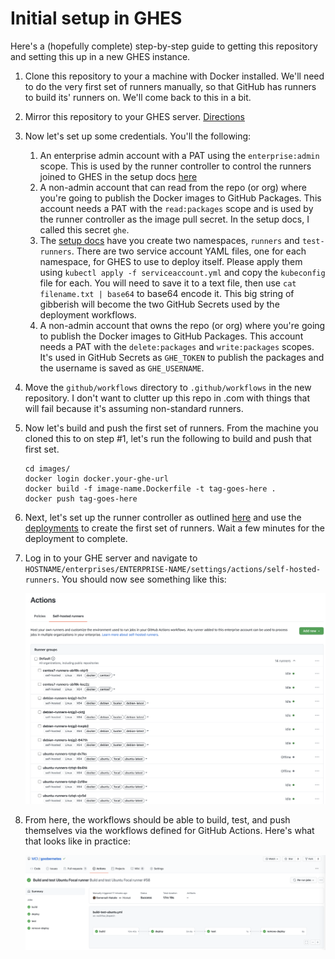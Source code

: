 # Initial setup in GHES

Here's a (hopefully complete) step-by-step guide to getting this repository and setting this up in a new GHES instance.

1. Clone this repository to your a machine with Docker installed.  We'll need to do the very first set of runners manually, so that GitHub has runners to build its' runners on.  We'll come back to this in a bit.
2. Mirror this repository to your GHES server.  [Directions](https://docs.github.com/en/github/creating-cloning-and-archiving-repositories/creating-a-repository-on-github/duplicating-a-repository)
3. Now let's set up some credentials.  You'll the following:
   1. An enterprise admin account with a PAT using the `enterprise:admin` scope.  This is used by the runner controller to control the runners joined to GHES in the setup docs [here](../kubernetes/SETUP.md)
   2. A non-admin account that can read from the repo (or org) where you're going to publish the Docker images to GitHub Packages.  This account needs a PAT with the `read:packages` scope and is used by the runner controller as the image pull secret.  In the setup docs, I called this secret `ghe`.
   3. The [setup docs](../kubernetes/SETUP.md) have you create two namespaces, `runners` and `test-runners`.  There are two service account YAML files, one for each namespace, for GHES to use to deploy itself.  Please apply them using `kubectl apply -f serviceaccount.yml` and copy the `kubeconfig` file for each.  You will need to save it to a text file, then use `cat filename.txt | base64` to base64 encode it.  This big string of gibberish will become the two GitHub Secrets used by the deployment workflows.
   4. A non-admin account that owns the repo (or org) where you're going to publish the Docker images to GitHub Packages.  This account needs a PAT with the `delete:packages` and `write:packages` scopes.  It's used in GitHub Secrets as `GHE_TOKEN` to publish the packages and the username is saved as `GHE_USERNAME`.
4. Move the `github/workflows` directory to `.github/workflows` in the new repository.  I don't want to clutter up this repo in .com with things that will fail because it's assuming non-standard runners.
5. Now let's build and push the first set of runners.  From the machine you cloned this to on step #1, let's run the following to build and push that first set.

    ```shell
    cd images/
    docker login docker.your-ghe-url
    docker build -f image-name.Dockerfile -t tag-goes-here .
    docker push tag-goes-here
    ```

6. Next, let's set up the runner controller as outlined [here](../kubernetes/SETUP.md) and use the [deployments](../../deployments/README.md) to create the first set of runners.  Wait a few minutes for the deployment to complete.
7. Log in to your GHE server and navigate to `HOSTNAME/enterprises/ENTERPRISE-NAME/settings/actions/self-hosted-runners`.  You should now see something like this:

    ![self-hosted-runners](../pictures/self-hosted-runners.png)

8. From here, the workflows should be able to build, test, and push themselves via the workflows defined for GitHub Actions.  Here's what that looks like in practice:

    ![builds-itself](../pictures/builds-itself.png)
